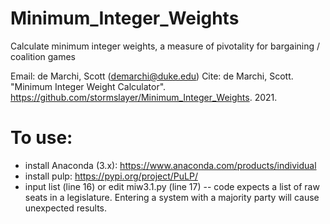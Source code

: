# Minimum_Integer_Weights
Calculate minimum integer weights, a measure of pivotality for bargaining / coalition games

Email: de Marchi, Scott (demarchi@duke.edu)
Cite: de Marchi, Scott. "Minimum Integer Weight Calculator". https://github.com/stormslayer/Minimum_Integer_Weights. 2021.

# To use:
* install Anaconda (3.x): https://www.anaconda.com/products/individual
* install pulp: https://pypi.org/project/PuLP/
* input list (line 16) or edit miw3.1.py (line 17) -- code expects a list of raw seats in a legislature.  Entering a system with a majority party will cause unexpected results.
